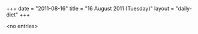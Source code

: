 +++
date = "2011-08-16"
title = "16 August 2011 (Tuesday)"
layout = "daily-diet"
+++


\<no entries\>
